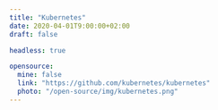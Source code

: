 ```yaml
---
title: "Kubernetes"
date: 2020-04-01T9:00:00+02:00
draft: false

headless: true

opensource:
  mine: false
  link: "https://github.com/kubernetes/kubernetes"
  photo: "/open-source/img/kubernetes.png"
---
```

